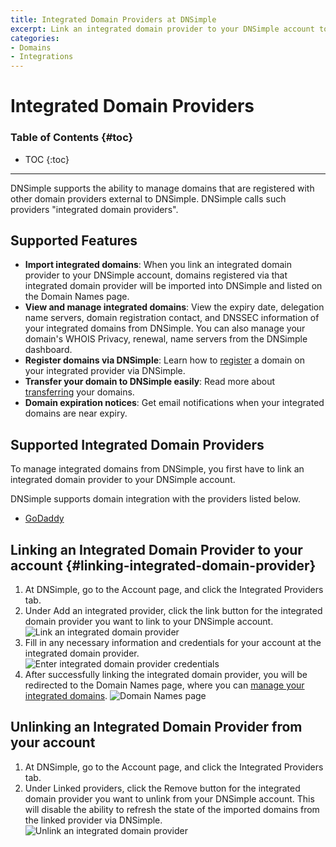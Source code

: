 ```yaml
---
title: Integrated Domain Providers at DNSimple
excerpt: Link an integrated domain provider to your DNSimple account to manage domains at other domain providers, from within DNSimple.
categories:
- Domains
- Integrations
---
```


# Integrated Domain Providers

### Table of Contents {#toc}

* TOC
{:toc}

---

DNSimple supports the ability to manage domains that are registered with other domain providers external to DNSimple. DNSimple calls such providers "integrated domain providers".

## Supported Features

- **Import integrated domains**: When you link an integrated domain provider to your DNSimple account, domains registered via that integrated domain provider will be imported into DNSimple and listed on the Domain Names page.
- **View and manage integrated domains**: View the expiry date, delegation name servers, domain registration contact, and DNSSEC information of your integrated domains from DNSimple. You can also manage your domain's WHOIS Privacy, renewal, name servers from the DNSimple dashboard.
- **Register domains via DNSimple**: Learn how to [register](/articles/registering-domain) a domain on your integrated provider via DNSimple.
- **Transfer your domain to DNSimple easily**: Read more about [transferring](/articles/integrated-domain-provider-transfer-domain) your domains.
- **Domain expiration notices**: Get email notifications when your integrated domains are near expiry.

## Supported Integrated Domain Providers

To manage integrated domains from DNSimple, you first have to link an integrated domain provider to your DNSimple account.

DNSimple supports domain integration with the providers listed below.

- [GoDaddy](/articles/integrated-domain-provider-godaddy)

## Linking an Integrated Domain Provider to your account {#linking-integrated-domain-provider}

1. At DNSimple, go to the <label>Account</label> page, and click the <label>Integrated Providers</label> tab.
1. Under <label>Add an integrated provider<label>, click the link button for the integrated domain provider you want to link to your DNSimple account.
![Link an integrated domain provider](/files/account-integrated-domain-provider-link.png)
1. Fill in any necessary information and credentials for your account at the integrated domain provider.
![Enter integrated domain provider credentials](/files/account-integrated-domain-provider-link-credentials.png)
1. After successfully linking the integrated domain provider, you will be redirected to the Domain Names page, where you can [manage your integrated domains](/articles/managing-integrated-domains).
![Domain Names page](/files/domain-names.png)

## Unlinking an Integrated Domain Provider from your account

1. At DNSimple, go to the <label>Account</label> page, and click the <label>Integrated Providers</label> tab.
1. Under <label>Linked providers<label>, click the <label>Remove</label> button for the integrated domain provider you want to unlink from your DNSimple account. This will disable the ability to refresh the state of the imported domains from the linked provider via DNSimple.
![Unlink an integrated domain provider](/files/account-integrated-domain-provider-unlink.png)
